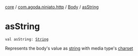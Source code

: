 [core](../../index.md) / [com.agoda.ninjato.http](../index.md) / [Body](index.md) / [asString](./as-string.md)

# asString

`val asString: `[`String`](https://kotlinlang.org/api/latest/jvm/stdlib/kotlin/-string/index.html)

Represents the body's value as [string](https://kotlinlang.org/api/latest/jvm/stdlib/kotlin/-string/index.html) with media type's [charset](http://docs.oracle.com/javase/6/docs/api/java/nio/charset/Charset.html)


